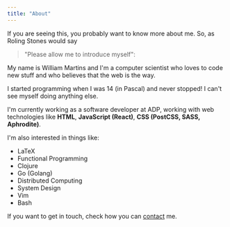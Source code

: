 ```yaml
---
title: "About"
---
```

If you are seeing this, you probably want to know more about me. So, as Roling
Stones would say

> "Please allow me to introduce myself":

My name is William Martins and I'm a computer scientist who loves to code new
stuff and who believes that the web is the way.

I started programming when I was 14 (in Pascal) and never stopped! I can't see
myself doing anything else.

I'm currently working as a software developer at ADP, working with web
technologies like **HTML**, **JavaScript (React)**, **CSS (PostCSS, SASS,
Aphrodite)**.

I'm also interested in things like:

* LaTeX
* Functional Programming
* Clojure
* Go (Golang)
* Distributed Computing
* System Design
* Vim
* Bash

If you want to get in touch, check how you can [contact](/contact)
me.
